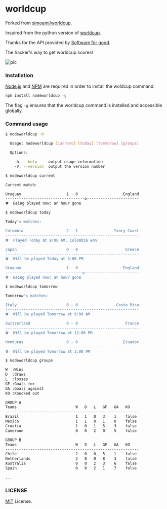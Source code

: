 worldcup
========

Forked from [simoami/worldcup](https://github.com/simoami/worldcup).

Inspired from the python version of [worldcup](https://github.com/fatiherikli/worldcup).

Thanks for the API provided by [Software for good](http://softwareforgood.com/soccer-good/).

The hacker's way to get worldcup scores!

![pic](https://dl.dropboxusercontent.com/u/107773577/Blog%20pics/Screen%20Shot%202014-06-19%20at%2012.51.54%20PM.png)

### Installation

[Node.js](http://nodejs.org/) and [NPM](https://www.npmjs.org) are required in order to install the woldcup command.

```bash
npm install nodeworldcup -g
```

The flag `-g` ensures that the worldcup command is installed and accessible globally.


### Command usage

```bash
$ nodeworldcup -h

  Usage: nodeworldcup [current] [today] [tommorow] [groups]

  Options:

    -h, --help     output usage information
    -V, --version  output the version number
```

```bash
$ nodeworldcup current

Current match:

Uruguay                    1 - 0                    England
-----------------------------------o-----------------------
⚽  Being played now: an hour gone
```

```bash
$ nodeworldcup today

Today's matches:

Colombia                   2 - 1                Ivory Coast
-----------------------------------------------------------
⚽  Played Today at 9:00 AM. Colombia won

Japan                      0 - 0                     Greece
-----------------------------------------------------------
⚽  Will be played Today at 3:00 PM

Uruguay                    1 - 0                    England
----------------------------------o------------------------
⚽  Being played now: an hour gone
```

```bash
$ nodeworldcup tomorrow

Tomorrow's matches:

Italy                      0 - 0                 Costa Rica
-----------------------------------------------------------
⚽  Will be played Tomorrow at 9:00 AM

Switzerland                0 - 0                     France
-----------------------------------------------------------
⚽  Will be played Tomorrow at 12:00 PM

Honduras                   0 - 0                    Ecuador
-----------------------------------------------------------
⚽  Will be played Tomorrow at 3:00 PM
```

```bash
$ nodeworldcup groups

W  :Wins
D  :draws
L  :losses
GF :Goals for
GA :Goals against
KO :Knocked out

GROUP A
Teams                          W   D   L   GF   GA   KO
-----------------------------------------------------------
Brazil                         1   1   0   3    1    false
Mexico                         1   1   0   1    0    false
Croatia                        1   0   1   5    3    false
Cameroon                       0   0   2   0    5    false

GROUP B
Teams                          W   D   L   GF   GA   KO
-----------------------------------------------------------
Chile                          2   0   0   5    1    false
Netherlands                    2   0   0   8    3    false
Australia                      0   0   2   3    6    false
Spain                          0   0   2   1    7    false

...
```

### LICENSE

[MIT](https://github.com/jesusjzp/worldcup/blob/master/LICENSE) License.

